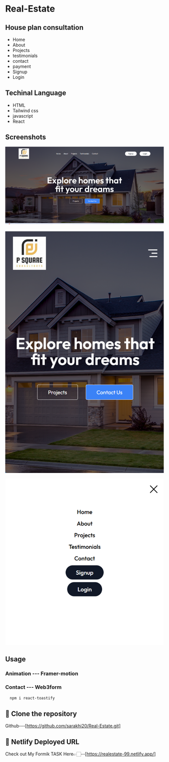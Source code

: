 
# Real-Estate
## House plan consultation

- Home
- About
- Projects
- testimonials
- contact
- payment
- Signup
- Login


## Techinal Language
- HTML
- Tailwind css
- javascript
- React
## Screenshots

![App Screenshot](https://github.com/sarakhi20/Real-Estate/blob/main/Images/Screenshot%202024-12-02%20080939.png)

![App Screenshot](https://github.com/sarakhi20/Real-Estate/blob/main/Images/Screenshot%202024-12-02%20081006.png)

![App Screenshot](https://github.com/sarakhi20/Real-Estate/blob/main/Images/Screenshot%202024-12-02%20081051.png)


## Usage

### Animation --- Framer-motion
### Contact --- Web3form
      npm i react-toastify


## 🔗 Clone the repository

Github---[https://github.com/sarakhi20/Real-Estate.git]

## 🔗 Netlify Deployed URL

 Check out My Formik TASK Here👉🏻--[https://realestate-99.netlify.app/]
      


